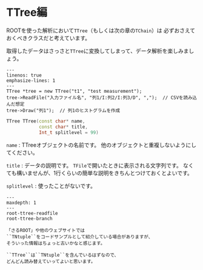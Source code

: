 # TTree編

ROOTを使った解析において``TTree``（もしくは次の章の``TChain``）は
必ずおさえておくべきクラスだと考えています。

取得したデータはさっさと``TTree``に変換してしまって、データ解析を楽しみましょう。

```{code-block} cpp
---
linenos: true
emphasize-lines: 1
---
TTree *tree = new TTree("t1", "test measurement");
tree->ReadFile("入力ファイル名", "列1/I:列2/I:列3/D", ",");  // CSVを読み込んだ想定
tree->Draw("列1");  // 列1のヒストグラムを作成
```

```cpp
TTree TTree(const char* name,
            const char* title,
            Int_t splitlevel = 99)
```

``name``
:   TTreeオブジェクトの名前です。
    他のオブジェクトと重複しないようにしてください。

``title``
:   データの説明です。
    ``TFile``で開いたときに表示される文字列です。
    なくても構いませんが、1行くらいの簡単な説明をきちんとつけておくとよいです。

``splitlevel``
:   使ったことがないです。


```{toctree}
---
maxdepth: 1
---
root-ttree-readfile
root-ttree-branch
```

```{note}
「さるROOT」や他のウェブサイトでは
``TNtuple``をコードサンプルとして紹介している場合がありますが、
そういった情報はちょっと古いかなと感じます。

``TTree``は``TNtuple``を含んでいるはずなので、
どんどん読み替えていってよいと思います。
```
